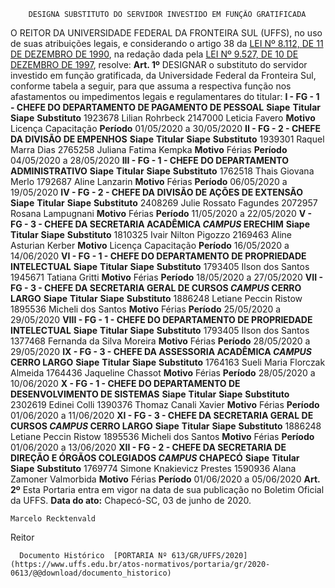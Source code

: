         DESIGNA SUBSTITUTO DO SERVIDOR INVESTIDO EM FUNÇÃO GRATIFICADA  

 O REITOR DA UNIVERSIDADE FEDERAL DA FRONTEIRA SUL (UFFS), no uso de suas atribuições legais, e considerando o artigo 38 da [LEI Nº 8.112, DE 11 DE DEZEMBRO DE 1990](http://www.planalto.gov.br/ccivil_03/LEIS/L8112cons.htm), na redação dada pela [LEI Nº 9.527, DE 10 DE DEZEMBRO DE 1997](http://www.planalto.gov.br/ccivil_03/LEIS/L9527.htm), resolve:   **Art. 1º**  DESIGNAR o substituto do servidor investido em função gratificada, da Universidade Federal da Fronteira Sul, conforme tabela a seguir, para que assuma a respectiva função nos afastamentos ou impedimentos legais e regulamentares do titular: **I - FG - 1 - CHEFE DO DEPARTAMENTO DE PAGAMENTO DE PESSOAL**     **Siape**   **Titular**   **Siape**   **Substituto**     1923678   Lilian Rohrbeck   2147000   Leticia Favero     **Motivo**   Licença Capacitação   **Período**   01/05/2020 a 30/05/2020      **II - FG - 2 - CHEFE DA DIVISÃO DE EMPENHOS**     **Siape**   **Titular**   **Siape**   **Substituto**     1939301   Raquel Marra Dias   2765258   Juliana Fatima Kempka     **Motivo**   Férias   **Período**   04/05/2020 a 28/05/2020      **III - FG - 1 - CHEFE DO DEPARTAMENTO ADMINISTRATIVO**     **Siape**   **Titular**   **Siape**   **Substituto**     1762518   Thais Giovana Merlo   1792687   Aline Lanzarin     **Motivo**   Férias   **Período**   06/05/2020 a 19/05/2020      **IV - FG - 2 - CHEFE DA DIVISÃO DE AÇÕES DE EXTENSÃO**     **Siape**   **Titular**   **Siape**   **Substituto**     2408269   Julie Rossato Fagundes   2072957   Rosana Lampugnani     **Motivo**   Férias   **Período**   11/05/2020 a 22/05/2020      **V - FG - 3 - CHEFE DA SECRETARIA ACADÊMICA *CAMPUS*  ERECHIM**     **Siape**   **Titular**   **Siape**   **Substituto**     1810325   Ivair Nilton Pigozzo   2169463   Aline Asturian Kerber     **Motivo**   Licença Capacitação   **Período**   16/05/2020 a 14/06/2020      **VI - FG - 1 - CHEFE DO DEPARTAMENTO DE PROPRIEDADE INTELECTUAL**     **Siape**   **Titular**   **Siape**   **Substituto**     1793405   Ilson dos Santos   1945671   Tatiana Gritti     **Motivo**   Férias   **Período**   18/05/2020 a 27/05/2020      **VII - FG - 3 - CHEFE DA SECRETARIA GERAL DE CURSOS *CAMPUS*  CERRO LARGO**     **Siape**   **Titular**   **Siape**   **Substituto**     1886248   Letiane Peccin Ristow   1895536   Micheli dos Santos     **Motivo**   Férias   **Período**   25/05/2020 a 29/05/2020      **VIII - FG - 1 - CHEFE DO DEPARTAMENTO DE PROPRIEDADE INTELECTUAL**     **Siape**   **Titular**   **Siape**   **Substituto**     1793405   Ilson dos Santos   1377468   Fernanda da Silva Moreira     **Motivo**   Férias   **Período**   28/05/2020 a 29/05/2020      **IX - FG - 3 - CHEFE DA ASSESSORIA ACADÊMICA *CAMPUS*  CERRO LARGO**     **Siape**   **Titular**   **Siape**   **Substituto**     1764163   Sueli Maria Florczak Almeida   1764436   Jaqueline Chassot     **Motivo**   Férias   **Período**   28/05/2020 a 10/06/2020      **X - FG - 1 - CHEFE DO DEPARTAMENTO DE DESENVOLVIMENTO DE SISTEMAS**     **Siape**   **Titular**   **Siape**   **Substituto**     2302619   Edinei Colli   1390376   Thomaz Canali Xavier     **Motivo**   Férias   **Período**   01/06/2020 a 11/06/2020      **XI - FG - 3 - CHEFE DA SECRETARIA GERAL DE CURSOS *CAMPUS*  CERRO LARGO**     **Siape**   **Titular**   **Siape**   **Substituto**     1886248   Letiane Peccin Ristow   1895536   Micheli dos Santos     **Motivo**   Férias   **Período**   01/06/2020 a 13/06/2020      **XII - FG - 2 - CHEFE DA SECRETARIA DE DIREÇÃO E ÓRGÃOS COLEGIADOS *CAMPUS*  CHAPECÓ**     **Siape**   **Titular**   **Siape**   **Substituto**     1769774   Simone Knakievicz Prestes   1590936   Alana Zamoner Valmorbida     **Motivo**   Férias   **Período**   01/06/2020 a 05/06/2020       **Art. 2º** Esta Portaria entra em vigor na data de sua publicação no Boletim Oficial da UFFS.        **Data do ato:** Chapecó-SC, 03 de junho de 2020.   
 

    Marcelo Recktenvald   
 Reitor 

      Documento Histórico  [PORTARIA Nº 613/GR/UFFS/2020](https://www.uffs.edu.br/atos-normativos/portaria/gr/2020-0613/@@download/documento_historico)     
      